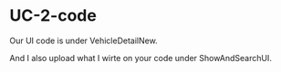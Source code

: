 # UC-2-code

Our UI code is under VehicleDetailNew.

And I also upload what I wirte on your code under ShowAndSearchUI.
